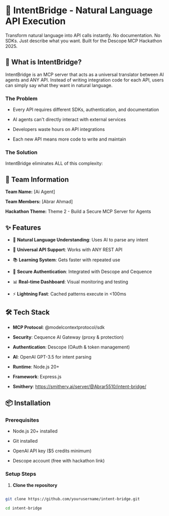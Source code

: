 # 🌉 IntentBridge - Natural Language API Execution 

 

Transform natural language into API calls instantly. No documentation. No SDKs. Just describe what you want.
Built for the Descope MCP Hackathon 2025. 

 

## 🚀 What is IntentBridge? 

 

IntentBridge is an MCP server that acts as a universal translator between AI agents and ANY API. Instead of writing integration code for each API, users can simply say what they want in natural language. 

 
### The Problem​​​​​​​​​​​​​​​​ 

- Every API requires different SDKs, authentication, and documentation 

- AI agents can't directly interact with external services 

- Developers waste hours on API integrations 

- Each new API means more code to write and maintain 

 

### The Solution 

IntentBridge eliminates ALL of this complexity: 

## 🎯 Team Information 

 

**Team Name:** [Ai Agent]   

**Team Members:** [Abrar Ahmad]   

**Hackathon Theme:** Theme 2 - Build a Secure MCP Server for Agents   

 

## ✨ Features 

 

- 🧠 **Natural Language Understanding**: Uses AI to parse any intent 

- 🔌 **Universal API Support**: Works with ANY REST API 

- 📚 **Learning System**: Gets faster with repeated use 

- 🔐 **Secure Authentication**: Integrated with Descope and Cequence 

- 📊 **Real-time Dashboard**: Visual monitoring and testing 

- ⚡ **Lightning Fast**: Cached patterns execute in <100ms 

 

## 🛠️ Tech Stack 

 

- **MCP Protocol**: @modelcontextprotocol/sdk 

- **Security**: Cequence AI Gateway (proxy & protection) 

- **Authentication**: Descope (OAuth & token management) 

- **AI**: OpenAI GPT-3.5 for intent parsing 

- **Runtime**: Node.js 20+ 

- **Framework**: Express.js 

- **Smithery**: https://smithery.ai/server/@Abrar5510/intent-bridge/

 

## 📦 Installation 

 

### Prerequisites 

- Node.js 20+ installed 

- Git installed 

- OpenAI API key ($5 credits minimum) 

- Descope account (free with hackathon link) 

 

### Setup Steps 

 

1. **Clone the repository** 

```bash 

git clone https://github.com/yourusername/intent-bridge.git 

cd intent-bridge 

    